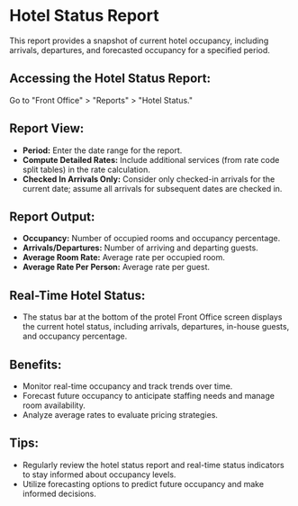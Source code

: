# Hotel Status Report

This report provides a snapshot of current hotel occupancy, including arrivals, departures, and forecasted occupancy for a specified period.

## Accessing the Hotel Status Report:

Go to "Front Office" > "Reports" > "Hotel Status."

## Report View:

* **Period:** Enter the date range for the report.
* **Compute Detailed Rates:** Include additional services (from rate code split tables) in the rate calculation.
* **Checked In Arrivals Only:**  Consider only checked-in arrivals for the current date; assume all arrivals for subsequent dates are checked in.

## Report Output:

* **Occupancy:**  Number of occupied rooms and occupancy percentage.
* **Arrivals/Departures:**  Number of arriving and departing guests.
* **Average Room Rate:** Average rate per occupied room.
* **Average Rate Per Person:**  Average rate per guest. 

## Real-Time Hotel Status:

* The status bar at the bottom of the protel Front Office screen displays the current hotel status, including arrivals, departures, in-house guests, and occupancy percentage. 

## Benefits:

* Monitor real-time occupancy and track trends over time. 
* Forecast future occupancy to anticipate staffing needs and manage room availability. 
* Analyze average rates to evaluate pricing strategies.

## Tips:

* Regularly review the hotel status report and real-time status indicators to stay informed about occupancy levels. 
* Utilize forecasting options to predict future occupancy and make informed decisions. 